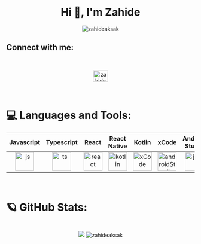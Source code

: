
<h1 align="center">Hi 👋,  I'm Zahide</h1>

<p align="center"> <img src="https://komarev.com/ghpvc/?username=zahideaksak&label=Views&color=blue&style=plastic" alt="zahideaksak" /> </p>

<h2 align="left">Connect with me:</h2>
<br/>
<p align="center">
<a href="https://www.linkedin.com/in/zahide-aksak-667a66199/" target="blank">
  <img align="center" src="https://raw.githubusercontent.com/rahuldkjain/github-profile-readme-generator/master/src/images/icons/Social/linked-in-alt.svg" alt="zahideaksak" height="30" width="40" />
</a> 
<p/>

<br/>

# 💻 Languages and Tools:

| Javascript | Typescript | React | React Native | Kotlin | xCode | Android Studio | Jira | Git | Bitbucket | Jupyter Notebook | Matlab
| :-: | :-: | :-: | :-: | :-: | :-: | :-: | :-: | :-: | :-: | :-: | :-: |
|<img align="center" src="https://user-images.githubusercontent.com/25181517/117447155-6a868a00-af3d-11eb-9cfe-245df15c9f3f.png" alt="js" width="50" height="50"/>|<img align="center" src="https://user-images.githubusercontent.com/25181517/183890598-19a0ac2d-e88a-4005-a8df-1ee36782fde1.png" alt="ts" width="50" height="50"/>|<img align="center" src="https://user-images.githubusercontent.com/25181517/183897015-94a058a6-b86e-4e42-a37f-bf92061753e5.png" alt="react" width="50" height="50"/>|<img align="center" src="https://user-images.githubusercontent.com/25181517/185062810-7ee0c3d2-17f2-4a98-9d8a-a9576947692b.png" alt="kotlin" width="50" height="50"/>|<img align="center" src="https://user-images.githubusercontent.com/25181517/186711578-bf30cb30-40b7-4b45-95a5-bdf837c372e7.png" alt="xCode" width="50" height="50"/>|<img align="center" src="https://user-images.githubusercontent.com/25181517/192108895-20dc3343-43e3-4a54-a90e-13a4abbc57b9.png" alt="androidStudio" width="50" height="50"/>|<img align="center" src="https://user-images.githubusercontent.com/25181517/183912952-83784e94-629d-4c34-a961-ae2ae795b662.png" alt="jira" width="50" height="50"/>|<img align="center" src="https://user-images.githubusercontent.com/25181517/192108372-f71d70ac-7ae6-4c0d-8395-51d8870c2ef0.png" alt="git" width="50" height="50"/>|<img align="center" src="https://user-images.githubusercontent.com/25181517/192108375-268c35e6-ab26-44b2-88bf-e3121a4e5083.png" alt="bitbucket" width="50" height="50"/>|<img align="center" src="https://user-images.githubusercontent.com/25181517/183914128-3fc88b4a-4ac1-40e6-9443-9a30182379b7.png" alt="jupyter" width="50" height="50"/>|

<br/>


# 🪐 GitHub Stats:  

<p align="center">
  <br/>
    <img src="https://github-readme-streak-stats.herokuapp.com/?user=zahideaksak&theme=radical&hide_border=false" />
    <img src="https://github-readme-stats.vercel.app/api username=zahideaksak&show_icons=true&locale=en&theme=radical&hide_border=false&include_all_commits=true&count_private=true" alt="zahideaksak" />
  <br/>
</p>  
